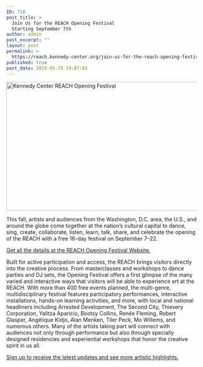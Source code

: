 ```yaml
---
ID: 718
post_title: >
  Join Us for the REACH Opening Festival
  Starting September 7th
author: admin
post_excerpt: ""
layout: post
permalink: >
  https://reach.kennedy-center.org/join-us-for-the-reach-opening-festival-starting-september-7th/
published: true
post_date: 2019-05-29 19:07:03
---
```

<img class="alignnone wp-image-724 size-full" src="https://reach.kennedy-center.org/wp-content/uploads/2019/07/REACHOpening_header_840.jpg" alt="Kennedy Center REACH Opening Festival" width="840" height="341" />

This fall, artists and audiences from the Washington, D.C. area, the U.S., and around the globe come together at the nation’s cultural capital to dance, sing, create, collaborate, listen, learn, talk, share, and celebrate the opening of the REACH with a free 16-day festival on September 7–22.

<a href="https://cms.kennedy-center.org/festivals/reach">Get all the details at the REACH Opening Festival Website.</a>

Built for active participation and access, the REACH brings visitors directly into the creative process. From masterclasses and workshops to dance parties and DJ sets, the Opening Festival offers a first glimpse of the many varied and interactive ways that visitors will be able to experience art at the REACH. With more than 400 free events planned, the multi-genre, multidisciplinary festival features participatory performances, interactive installations, hands-on learning activities, and more, with local and national headliners including Arrested Development, The Second City, Thievery Corporation, Yalitza Aparicio, Bootsy Collins, Renée Fleming, Robert Glasper, Angélique Kidjo, Alan Menken, Tiler Peck, Mo Willems, and numerous others. Many of the artists taking part will connect with audiences not only through performance but also through specially designed residencies and experiential workshops that honor the creative spirit in us all.

<a href="https://cms.kennedy-center.org/festivals/reach/overview">Sign up to receive the latest updates and see more artistic highlights.</a>